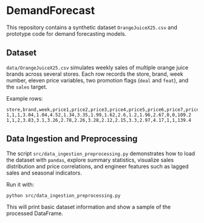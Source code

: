 # DemandForecast

This repository contains a synthetic dataset `OrangeJuiceX25.csv` and prototype code for demand forecasting models.

## Dataset

`data/OrangeJuiceX25.csv` simulates weekly sales of multiple orange juice brands across several stores. Each row records the store, brand, week number, eleven price variables, two promotion flags (`deal` and `feat`), and the `sales` target.

Example rows:

```
store,brand,week,price1,price2,price3,price4,price5,price6,price7,price8,price9,price10,price11,deal,feat,sales
1,1,1,3.04,1.04,4.52,1.34,3.35,1.99,1.62,2.6,1.2,1.96,2.67,0,0,109.2
1,1,2,3.83,3.1,3.26,2.78,2.26,3.28,2.12,2.15,3.3,2.97,4.17,1,1,139.4
```

## Data Ingestion and Preprocessing

The script `src/data_ingestion_preprocessing.py` demonstrates how to load the dataset with `pandas`, explore summary statistics, visualize sales distribution and price correlations, and engineer features such as lagged sales and seasonal indicators.

Run it with:

```bash
python src/data_ingestion_preprocessing.py
```

This will print basic dataset information and show a sample of the processed DataFrame.